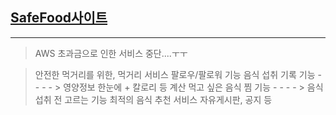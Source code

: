 ## <a href="http://13.124.11.210:8080/SafeFood/detail.sf?code=1">SafeFood사이트<a>



---

> AWS 초과금으로 인한 서비스 중단....ㅜㅜ

> 안전한 먹거리를 위한, 먹거리 서비스
> 팔로우/팔로워 기능
> 음식 섭취 기록 기능 - - - - > 영양정보 한눈에 + 칼로리 등 계산
> 먹고 싶은 음식 찜 기능 - - - - > 음식 섭취 전 고르는 기능
> 최적의 음식 추천 서비스
> 자유게시판, 공지 등
